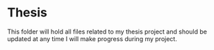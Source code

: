 # Thesis
This folder will hold all files related to my thesis project and should be updated at any time I will make progress during my project.
